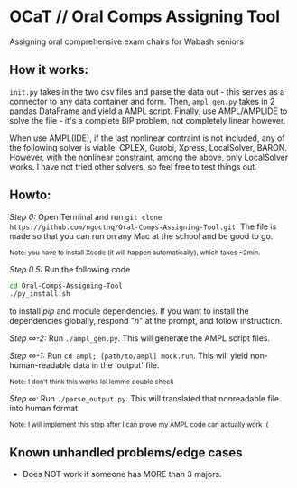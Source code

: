 # OCaT // Oral Comps Assigning Tool
Assigning oral comprehensive exam chairs for Wabash seniors

## How it works:
`init.py` takes in the two csv files and parse the data out - this serves as a connector to any data container and form. Then, `ampl_gen.py` takes in 2 pandas DataFrame and yield a AMPL script. Finally, use AMPL/AMPLIDE to solve the file - it's a complete BIP problem, not completely linear however.

When use AMPL(IDE), if the last nonlinear contraint is not included, any of the following solver is viable: CPLEX, Gurobi, Xpress, LocalSolver, BARON. However, with the nonlinear constraint, among the above, only LocalSolver works. I have not tried other solvers, so feel free to test things out.

## Howto:
<i>Step 0:</i> Open Terminal and run `git clone https://github.com/ngoctnq/Oral-Comps-Assigning-Tool.git`. The file is made so that you can run on any Mac at the school and be good to go.

<sub>Note: you have to install Xcode (it will happen automatically), which takes ~2min.</sub>

<i>Step 0.5:</i> Run the following code

```bash
cd Oral-Comps-Assigning-Tool
./py_install.sh
```

to install <i>pip</i> and module dependencies. If you want to install the dependencies globally, respond "<i>n</i>" at the prompt, and follow instruction.

<i>Step ∞-2:</i> Run `./ampl_gen.py`. This will generate the AMPL script files.

<i>Step ∞-1:</i> Run `cd ampl; [path/to/ampl] mock.run`. This will yield non-human-readable data in the 'output' file.

<sup>Note: I don't think this works lol lemme double check</sup>

<i>Step ∞:</i> Run `./parse_output.py`. This will translated that nonreadable file into human format.

<sup>Note: I will implement this step after I can prove my AMPL code can actually work :(</sup>

## Known unhandled problems/edge cases
- Does NOT work if someone has MORE than 3 majors.